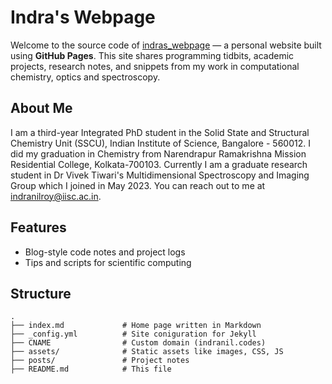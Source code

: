 # Indra's Webpage

Welcome to the source code of [indras_webpage](https://indranil-sscu.github.io/indras_webpage/) — a personal website built using **GitHub Pages**. This site shares programming tidbits, academic projects, research notes, and snippets from my work in computational chemistry, optics and spectroscopy.

## About Me

I am a third-year Integrated PhD student in the Solid State and Structural Chemistry Unit (SSCU), Indian Institute of Science, Bangalore - 560012.  I did my graduation in Chemistry from Narendrapur Ramakrishna Mission Residential College, Kolkata-700103.
Currently I am a graduate research student in Dr Vivek Tiwari's Multidimensional Spectroscopy and Imaging Group which I joined in May 2023.
You can reach out to me at [indranilroy@iisc.ac.in](indranilroy@iisc.ac.in). 

## Features

- Blog-style code notes and project logs
- Tips and scripts for scientific computing

## Structure

```plaintext
.
├── index.md             # Home page written in Markdown
├── _config.yml          # Site coniguration for Jekyll
├── CNAME                # Custom domain (indranil.codes)
├── assets/              # Static assets like images, CSS, JS
├── posts/               # Project notes
├── README.md            # This file
